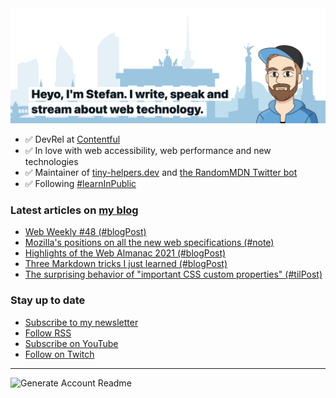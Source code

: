 <img alt="Heyo, I'm Stefan. I write and speak about web technology." src="https://raw.githubusercontent.com/stefanjudis/stefanjudis/main/screenshot.png">

- ✅ DevRel at [Contentful](https://www.contentful.com)
- ✅ In love with web accessibility, web performance and new technologies
- ✅ Maintainer of [tiny-helpers.dev](https://tiny-helpers.dev) and [the RandomMDN Twitter bot](https://twitter.com/randomMDN)
- ✅ Following [#learnInPublic](https://www.stefanjudis.com/today-i-learned/)
### Latest articles on [my blog](https://www.stefanjudis.com)

<!-- BLOG-POST-LIST:START -->
- [Web Weekly #48 &lpar;#blogPost&rpar;](https://www.stefanjudis.com/blog/web-weekly-48/)
- [Mozilla&#39;s positions on all the new web specifications &lpar;#note&rpar;](https://www.stefanjudis.com/notes/mozillas-positions-on-all-the-new-web-specifications/)
- [Highlights of the Web Almanac 2021 &lpar;#blogPost&rpar;](https://www.stefanjudis.com/blog/highlights-from-the-web-almanac-2021/)
- [Three Markdown tricks I just learned &lpar;#blogPost&rpar;](https://www.stefanjudis.com/blog/three-markdown-tricks-i-just-learned/)
- [The surprising behavior of &quot;important CSS custom properties&quot; &lpar;#tilPost&rpar;](https://www.stefanjudis.com/today-i-learned/the-surprising-behavior-of-important-css-custom-properties/)
<!-- BLOG-POST-LIST:END -->

### Stay up to date

- [Subscribe to my newsletter](https://www.stefanjudis.com/newsletter/)
- [Follow RSS](https://www.stefanjudis.com/feeds/)
- [Subscribe on YouTube](https://youtube.com/c/stefanjudis)
- [Follow on Twitch](https://www.twitch.tv/stefanjudis)

---

![Generate Account Readme](https://github.com/stefanjudis/stefanjudis/workflows/Generate%20Account%20Readme/badge.svg)
